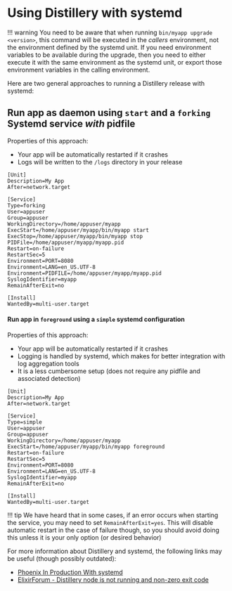 # Using Distillery with systemd

!!! warning
    You need to be aware that when running `bin/myapp upgrade <version>`,
    this command will be executed in the *callers* environment, not
    the environment defined by the systemd unit. If you need environment
    variables to be available during the upgrade, then you need to either
    execute it with the same environment as the systemd unit, or export those
    environment variables in the calling environment.

Here are two general approaches to running a Distillery release with systemd:

## Run app as daemon using `start` and a `forking` Systemd service *with* pidfile

Properties of this approach:

  * Your app will be automatically restarted if it crashes
  * Logs will be written to the `/logs` directory in your release

```systemd
[Unit]
Description=My App
After=network.target

[Service]
Type=forking
User=appuser
Group=appuser
WorkingDirectory=/home/appuser/myapp
ExecStart=/home/appuser/myapp/bin/myapp start
ExecStop=/home/appuser/myapp/bin/myapp stop
PIDFile=/home/appuser/myapp/myapp.pid
Restart=on-failure
RestartSec=5
Environment=PORT=8080
Environment=LANG=en_US.UTF-8
Environment=PIDFILE=/home/appuser/myapp/myapp.pid
SyslogIdentifier=myapp
RemainAfterExit=no

[Install]
WantedBy=multi-user.target
```

#### Run app in `foreground` using a `simple` systemd configuration

Properties of this approach:

  * Your app will be automatically restarted if it crashes
  * Logging is handled by systemd, which makes for better integration with log
    aggregation tools
  * It is a less cumbersome setup (does not require any pidfile and associated detection)

```systemd
[Unit]
Description=My App
After=network.target

[Service]
Type=simple
User=appuser
Group=appuser
WorkingDirectory=/home/appuser/myapp
ExecStart=/home/appuser/myapp/bin/myapp foreground
Restart=on-failure
RestartSec=5
Environment=PORT=8080
Environment=LANG=en_US.UTF-8
SyslogIdentifier=myapp
RemainAfterExit=no

[Install]
WantedBy=multi-user.target
```

!!! tip
    We have heard that in some cases, if an error occurs when starting the
    service, you may need to set `RemainAfterExit=yes`. This will disable
    automatic restart in the case of failure though, so you should avoid doing
    this unless it is your only option (or desired behavior)

For more information about Distillery and systemd, the following links may be useful (though possibly outdated):

  * [Phoenix In Production With systemd](http://mfeckie.github.io/Phoenix-In-Production-With-Systemd/)
  * [ElixirForum - Distillery node is not running and non-zero exit code](https://elixirforum.com/t/distillery-node-is-not-running-and-non-zero-exit-code/3834)
